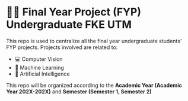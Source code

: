 # 🧑‍🎓 Final Year Project (FYP) Undergraduate FKE UTM 

This repo is used to centralize all the final year undergraduate students' FYP projects. Projects involved are related to: 

- 💻 Computer Vision
- 🤖 Machine Learning
- 🧠 Artificial Intelligence

This repo will be organized according to the **Academic Year (Academic Year 202X-202X)** and **Semester (Semester 1, Semester 2)**





